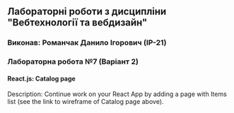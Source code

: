 ## Лабораторні роботи з дисципліни "Вебтехнології та вебдизайн"

### Виконав: Романчак Данило Ігорович (ІР-21)
### Лабораторна робота №7 (Варіант 2)

#### React.js: Catalog page

Description: Continue work on your React App by adding a page with 
Items list (see the link to wireframe of Catalog page above).

